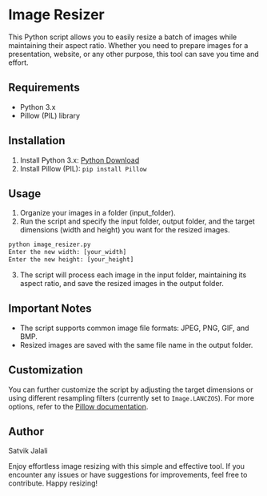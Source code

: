 # Image Resizer

This Python script allows you to easily resize a batch of images while maintaining their aspect ratio. Whether you need to prepare images for a presentation, website, or any other purpose, this tool can save you time and effort.

## Requirements
- Python 3.x
- Pillow (PIL) library

## Installation
1. Install Python 3.x: [Python Download](https://www.python.org/downloads/)
2. Install Pillow (PIL): `pip install Pillow`

## Usage
1. Organize your images in a folder (input_folder).
2. Run the script and specify the input folder, output folder, and the target dimensions (width and height) you want for the resized images.

```python
python image_resizer.py
Enter the new width: [your_width]
Enter the new height: [your_height]
```

3. The script will process each image in the input folder, maintaining its aspect ratio, and save the resized images in the output folder.

## Important Notes
- The script supports common image file formats: JPEG, PNG, GIF, and BMP.
- Resized images are saved with the same file name in the output folder.

## Customization
You can further customize the script by adjusting the target dimensions or using different resampling filters (currently set to `Image.LANCZOS`). For more options, refer to the [Pillow documentation](https://pillow.readthedocs.io/en/stable/releasenotes/7.0.0.html#resampling-filters).

## Author
Satvik Jalali

Enjoy effortless image resizing with this simple and effective tool. If you encounter any issues or have suggestions for improvements, feel free to contribute. Happy resizing!
